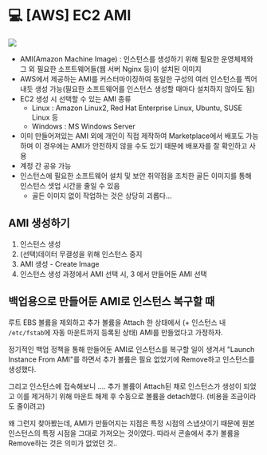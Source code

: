 💻 [AWS] EC2 AMI
===================  

![](https://images.velog.io/images/dustjs159/post/c7223c11-14b1-4ee6-8f75-af02079aaa05/%E1%84%89%E1%85%B3%E1%84%8F%E1%85%B3%E1%84%85%E1%85%B5%E1%86%AB%E1%84%89%E1%85%A3%E1%86%BA%202022-01-09%20%E1%84%8B%E1%85%A9%E1%84%92%E1%85%AE%2011.02.18.png)

* AMI(Amazon Machine Image) : 인스턴스를 생성하기 위해 필요한 운영체제와 그 외 필요한 소프트웨어들(웹 서버 Nginx 등)이 설치된 이미지
* AWS에서 제공하는 AMI를 커스터마이징하여 동일한 구성의 여러 인스턴스를 찍어내듯 생성 가능(필요한 소프트웨어를 인스턴스 생성할 때마다 설치하지 않아도 됨)
* EC2 생성 시 선택할 수 있는 AMI 종류 
  * Linux : Amazon Linux2, Red Hat Enterprise Linux, Ubuntu, SUSE Linux 등
  * Windows : MS Windows Server
* 이미 만들어져있는 AMI 외에 개인이 직접 제작하여 Marketplace에서 배포도 가능하며 이 경우에는 AMI가 안전하지 않을 수도 있기 때문에 배포자를 잘 확인하고 사용
* 계정 간 공유 가능
* 인스턴스에 필요한 소프트웨어 설치 및 보안 취약점을 조치한 골든 이미지를 통해 인스턴스 셋업 시간을 줄일 수 있음
  * 골든 이미지 없이 작업하는 것은 상당히 괴롭다...

## AMI 생성하기
1. 인스턴스 생성
2. (선택)데이터 무결성을 위해 인스턴스 중지
3. AMI 생성 - Create Image
4. 인스턴스 생성 과정에서 AMI 선택 시, 3 에서 만들어둔 AMI 선택

## 백업용으로 만들어둔 AMI로 인스턴스 복구할 때
루트 EBS 볼륨을 제외하고 추가 볼륨을 Attach 한 상태에서 (+ 인스턴스 내 `/etc/fstab`에 자동 마운트까지 등록된 상태) AMI를 만들었다고 가정하자.

정기적인 백업 정책을 통해 만들어둔 AMI로 인스턴스를 복구할 일이 생겨서 "Launch Instance From AMI"를 하면서 추가 볼륨은 필요 없었기에 Remove하고 인스턴스를 생성했다.

그리고 인스턴스에 접속해보니 .... 추가 볼륨이 Attach된 채로 인스턴스가 생성이 되었고 이를 제거하기 위해 마운트 해제 후 수동으로 볼륨을 detach했다. (비용을 조금이라도 줄이려고)

왜 그런지 찾아봤는데, AMI가 만들어지는 지점은 특정 시점의 스냅샷이기 때문에 원본 인스턴스의 특정 시점을 그대로 가져오는 것이였다. 따라서 콘솔에서 추가 볼륨을 Remove하는 것은 의미가 없었던 것.. 